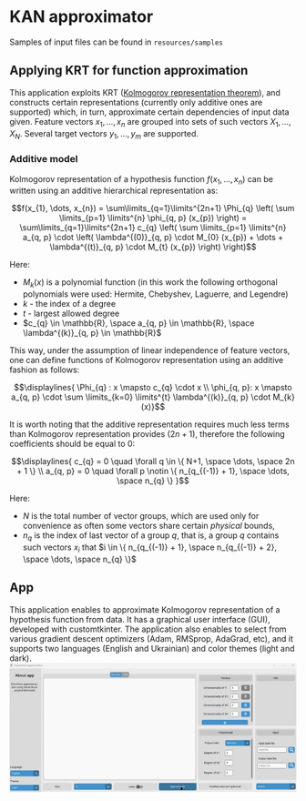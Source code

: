 # KAN approximator
Samples of input files can be found in `resources/samples`

## Applying KRT for function approximation
This application exploits KRT ([Kolmogorov representation theorem](https://en.wikipedia.org/wiki/Kolmogorov%E2%80%93Arnold_representation_theorem)), and constructs certain representations (currently only additive ones are supported) which, in turn, approximate certain dependencies of input data given. Feature vectors $x_1, \dots, x_n$ are grouped into sets of such vectors $X_{1}, \dots, X_{N}$. Several target vectors $y_{1}, \dots, y_{m}$ are supported. 

### Additive model
Kolmogorov representation of a hypothesis function $f(x_{1}, \dots, x_{n})$ can be written using an additive hierarchical representation as:
```math
f(x_{1}, \dots, x_{n}) = \sum\limits_{q=1}\limits^{2n+1} \Phi_{q} \left( \sum \limits_{p=1} \limits^{n} \phi_{q, p} (x_{p}) \right) = \sum\limits_{q=1}\limits^{2n+1} c_{q} \left( \sum \limits_{p=1} \limits^{n} a_{q, p} \cdot \left( \lambda^{(0)}_{q, p} \cdot M_{0} (x_{p}) + \dots + \lambda^{(t)}_{q, p} \cdot M_{t} (x_{p}) \right) \right)
```

Here:
- $M_{k}(x)$ is a polynomial function (in this work the following orthogonal polynomials were used: Hermite, Chebyshev, Laguerre, and Legendre) 
- $k$ - the index of a degree
- $t$ - largest allowed degree
- $c_{q} \in \mathbb{R}, \space a_{q, p} \in \mathbb{R}, \space \lambda^{(k)}_{q, p} \in \mathbb{R}$

This way, under the assumption of linear independence of feature vectors, one can define functions of Kolmogorov representation using an additive fashion as follows:
```math
\displaylines{
\Phi_{q} : x \mapsto c_{q} \cdot x \\
\phi_{q, p}: x \mapsto a_{q, p} \cdot \sum \limits_{k=0} \limits^{t} \lambda^{(k)}_{q, p} \cdot M_{k} (x)}
```

It is worth noting that the additive representation requires much less terms than Kolmogorov representation provides ($2n+1$), therefore the following coefficients should be equal to $0$: 
```math
\displaylines{ c_{q} = 0 \quad \forall q \in \{ N+1, \space \dots, \space 2n + 1 \} \\
a_{q, p} = 0 \quad \forall p \notin \{ n_{q_{(-1)} + 1}, \space \dots, \space n_{q} \} }
```
Here:
- $N$ is the total number of vector groups, which are used only for convenience as often some vectors share certain *physical* bounds, 
- $n_{q}$ is the index of last vector of a group $q$, that is, a group $q$ contains such vectors $x_{i}$ that $i \in \{ n_{q_{(-1)} + 1}, \space n_{q_{(-1)} + 2}, \space \dots, \space n_{q} \}$

## App
This application enables to approximate Kolmogorov representation of a hypothesis function from data. It has a graphical user interface (GUI), developed with customtkinter. The application also enables to select from various gradient descent optimizers (Adam, RMSprop, AdaGrad, etc), and it supports two languages (English and Ukrainian) and color themes (light and dark).
![gif not found](src/resources/run.gif)
